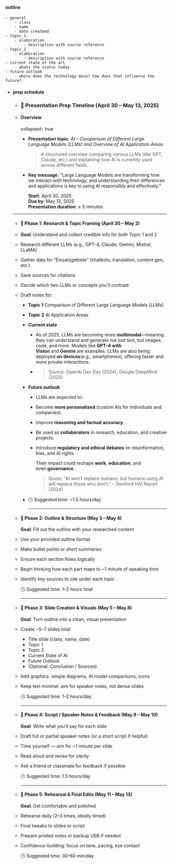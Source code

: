 #### outline
	- general
		- class
		- name
		- date createed
	- topic 1
		- elaboration
			- description with source reference
	- topic 2
		- elaboration
			- description with source reference
	- current state of the art
		- whats the status today
	- future outlook
		- where does the technology move? how does that influence the future?
- #### prep schedule
	- ### 📅 **Presentation Prep Timeline (April 30 – May 13, 2025)**
	- #### Overview
	  collapsed:: true
		- **Presentation topic**: *AI – Comparison of Different Large Language Models (LLMs) and Overview of AI Application Areas*
		  >A structured overview comparing various LLMs (like GPT, Claude, etc.) and explaining how AI is currently used across different fields.
		- **Key message**: "Large Language Models are transforming how we interact with technology, and understanding their differences and applications is key to using AI responsibly and effectively."
		  
		  **Start**: April 30, 2025  
		  **Due by**: May 13, 2025  
		  **Presentation duration**: ≥ 5 minutes
	- ---
	- #### 📍 **Phase 1: Research & Topic Framing (April 30 – May 2)**
	- **Goal**: Understand and collect credible info for both Topic 1 and 2
	- Research different LLMs (e.g., GPT-4, Claude, Gemini, Mistral, LLaMA)
	- Gather data for “Einsatzgebiete” (chatbots, translation, content gen, etc.)
	- Save sources for citations
	- Decide which two LLMs or concepts you’ll contrast
	- Draft notes for:
		- **Topic 1** Comparison of Different Large Language Models (LLMs)
		- **Topic 2** AI Application Areas
		- **Current state**
			- As of 2025, LLMs are becoming more **multimodal**—meaning they can understand and generate not just text, but images, code, and more. Models like **GPT-4 with Vision** and **Gemini** are examples. LLMs are also being deployed **on devices**(e.g., smartphones), offering faster and more private interactions.
			- >Source: OpenAI Dev Day (2024), Google DeepMind (2025)
		- **Future outlook**
			- LLMs are expected to:
			- Become **more personalized** (custom AIs for individuals and companies).
			- Improve **reasoning and factual accuracy**.
			- Be used as **collaborators** in research, education, and creative projects.
			- Introduce **regulatory and ethical debates** on misinformation, bias, and AI rights.
			  
			  Their impact could reshape **work**, **education**, and even **governance**.
			  
			  > Quote: “AI won’t replace humans, but humans using AI will replace those who don’t.” – Stanford HAI Report (2024)
		- 🕒 Suggested time: ~1.5 hours/day
		  
		  ---
	- #### 📍 **Phase 2: Outline & Structure (May 3 – May 4)**  
	  **Goal**: Fill out the outline with your researched content
	- Use your provided outline format
	- Make bullet points or short summaries
	- Ensure each section flows logically
	- Begin thinking how each part maps to ~1 minute of speaking time
	- Identify key sources to cite under each topic
	  
	  🕒 Suggested time: 1–2 hours total
	  
	  ---
	- #### 📍 **Phase 3: Slide Creation & Visuals (May 5 – May 8)**  
	  **Goal**: Turn outline into a clean, visual presentation
	- Create ~5–7 slides total
		- Title slide (class, name, date)
		- Topic 1
		- Topic 2
		- Current State of AI
		- Future Outlook
		- (Optional: Conclusion / Sources)
	- Add graphics: simple diagrams, AI model comparisons, icons
	- Keep text minimal: aim for speaker notes, not dense slides
	  
	  🕒 Suggested time: 1–2 hours/day
	  
	  ---
	- #### 📍 **Phase 4: Script / Speaker Notes & Feedback (May 9 – May 10)**  
	  **Goal**: Write what you’ll say for each slide
	- Draft full or partial speaker notes (or a short script if helpful)
	- Time yourself — aim for ~1 minute per slide
	- Read aloud and revise for clarity
	- Ask a friend or classmate for feedback if possible
	  
	  🕒 Suggested time: 1.5 hours/day
	  
	  ---
	- #### 📍 **Phase 5: Rehearsal & Final Edits (May 11 – May 13)**  
	  **Goal**: Get comfortable and polished
	- Rehearse daily (2–3 times, ideally timed)
	- Final tweaks to slides or script
	- Prepare printed notes or backup USB if needed
	- Confidence-building: focus on tone, pacing, eye contact
	  
	  🕒 Suggested time: 30–60 min/day